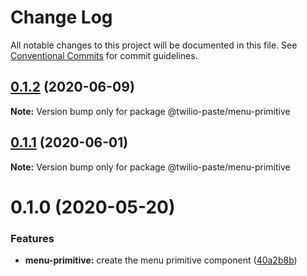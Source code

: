 # Change Log

All notable changes to this project will be documented in this file.
See [Conventional Commits](https://conventionalcommits.org) for commit guidelines.

## [0.1.2](https://github.com/twilio-labs/paste/compare/@twilio-paste/menu-primitive@0.1.1...@twilio-paste/menu-primitive@0.1.2) (2020-06-09)

**Note:** Version bump only for package @twilio-paste/menu-primitive





## [0.1.1](https://github.com/twilio-labs/paste/compare/@twilio-paste/menu-primitive@0.1.0...@twilio-paste/menu-primitive@0.1.1) (2020-06-01)

**Note:** Version bump only for package @twilio-paste/menu-primitive





# 0.1.0 (2020-05-20)


### Features

* **menu-primitive:** create the menu primitive component ([40a2b8b](https://github.com/twilio-labs/paste/commit/40a2b8bd691282840cd7e4755799399098875893))
